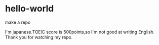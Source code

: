 # hello-world
make a repo

I'm japanese.TOEIC score is 500points,so I'm not good at writing English.
Thank you for watching my repo.
